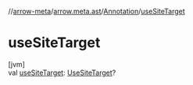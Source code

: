 //[arrow-meta](../../../index.md)/[arrow.meta.ast](../index.md)/[Annotation](index.md)/[useSiteTarget](use-site-target.md)

# useSiteTarget

[jvm]\
val [useSiteTarget](use-site-target.md): [UseSiteTarget](../-use-site-target/index.md)?
